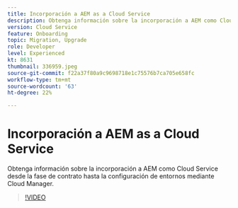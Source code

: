 ```yaml
---
title: Incorporación a AEM as a Cloud Service
description: Obtenga información sobre la incorporación a AEM como Cloud Service, empezando por la fase de contrato hasta la configuración de entornos mediante Cloud Manager.
version: Cloud Service
feature: Onboarding
topic: Migration, Upgrade
role: Developer
level: Experienced
kt: 8631
thumbnail: 336959.jpeg
source-git-commit: f22a37f80a9c9698718e1c75576b7ca705e658fc
workflow-type: tm+mt
source-wordcount: '63'
ht-degree: 22%

---
```



# Incorporación a AEM as a Cloud Service

Obtenga información sobre la incorporación a AEM como Cloud Service desde la fase de contrato hasta la configuración de entornos mediante Cloud Manager.

>[!VIDEO](https://video.tv.adobe.com/v/336959/?quality=12&learn=on)
